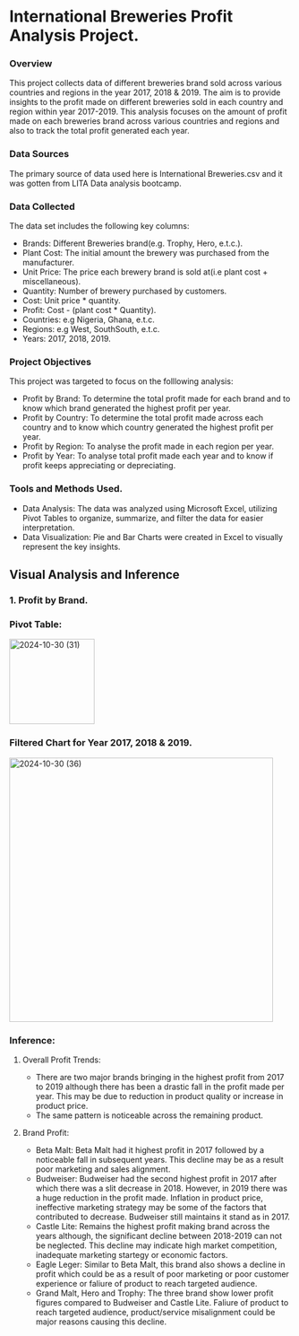 # International Breweries Profit Analysis Project.

### Overview
This project collects data of different breweries brand sold across various countries and regions in the year 2017, 2018 & 2019. The aim is to provide insights to the profit made on different breweries sold in each country and region within year 2017-2019. This analysis focuses on the amount of profit made on each breweries brand across various countries and regions and also to track the total profit generated each year.

### Data Sources 
The primary source of data used here is International Breweries.csv and it was gotten from LITA Data analysis bootcamp.

### Data Collected 
The data set includes the following key columns:
- Brands: Different Breweries brand(e.g. Trophy, Hero, e.t.c.).
- Plant Cost: The initial amount the brewery was purchased from the manufacturer.
- Unit Price: The price each brewery brand is sold at(i.e plant cost + miscellaneous).
- Quantity: Number of brewery purchased by customers.
- Cost: Unit price * quantity.
- Profit: Cost - (plant cost * Quantity).
- Countries: e.g Nigeria, Ghana, e.t.c.
- Regions: e.g West, SouthSouth, e.t.c.
- Years: 2017, 2018, 2019.

### Project Objectives 
This project was targeted to focus on the folllowing analysis:
- Profit by Brand: To determine the total profit made for each brand and to know which brand generated the highest profit per year.
- Profit by Country: To determine the total profit made across each country and to know which country generated the highest profit per year.
- Profit by Region: To analyse the profit made in each region per year. 
- Profit by Year: To analyse total profit made each year and to know if profit keeps appreciating or depreciating.

### Tools and Methods Used.
- Data Analysis: The data was analyzed using Microsoft Excel, utilizing Pivot Tables to organize, summarize, and filter the data for easier interpretation.
- Data Visualization: Pie and Bar Charts were created in Excel to visually represent the key insights.

## Visual Analysis and Inference
### 1. Profit by Brand.
### Pivot Table:
<img width="152" alt="2024-10-30 (31)" src="https://github.com/user-attachments/assets/0db7101c-66d4-4958-8831-b7cc137ca942">

### Filtered Chart for Year 2017, 2018 & 2019.
<img width="471" alt="2024-10-30 (36)" src="https://github.com/user-attachments/assets/90f4f9fa-fdad-4c6e-8c04-6514175db416">

### Inference:
1. Overall Profit Trends:
   - There are two major brands bringing in the highest profit from 2017 to 2019 although there has been a drastic fall in the profit made per year. This may be due to reduction in product quality or increase in product price. 
   - The same pattern is noticeable across the remaining product.
  
2. Brand Profit:
   - Beta Malt: Beta Malt had it highest profit in 2017 followed by a noticeable fall in subsequent years. This decline may be as a result poor marketing and sales alignment.
   - Budweiser: Budweiser had the second highest profit in 2017 after which there was a slit decrease in 2018. However, in 2019 there was a huge reduction in the profit made. Inflation in product price, ineffective marketing strategy may be some of the factors that contributed to decrease. Budweiser still maintains it stand as in 2017.
   - Castle Lite: Remains the highest profit making brand across the years although, the significant decline between 2018-2019 can not be neglected. This decline may indicate high market competition, inadequate marketing startegy or economic factors.
   - Eagle Leger: Similar to Beta Malt, this brand also shows a decline in profit which could be as a result of poor marketing or poor customer experience or faliure of product to reach targeted audience.
   -  Grand Malt, Hero and Trophy: The three brand show lower profit figures compared to Budweiser and Castle Lite. Faliure of product to reach targeted audience, product/service misalignment could be major reasons causing this decline.




  




